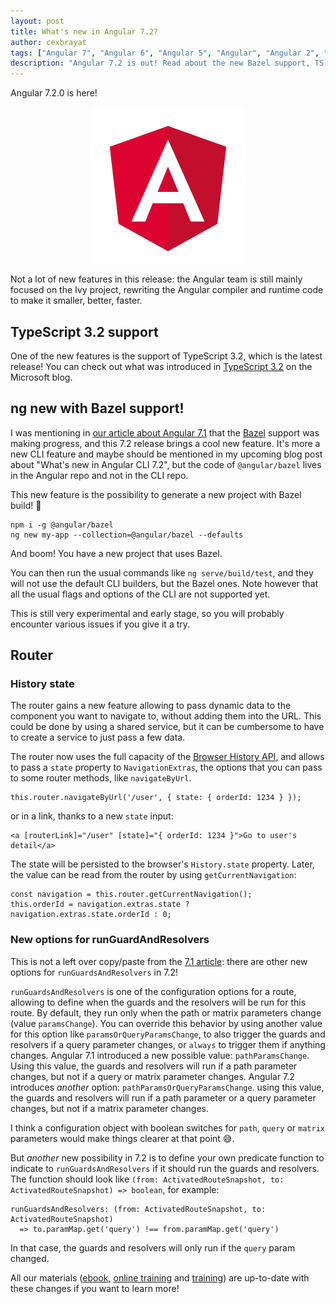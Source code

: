 ```yaml
---
layout: post
title: What's new in Angular 7.2?
author: cexbrayat
tags: ["Angular 7", "Angular 6", "Angular 5", "Angular", "Angular 2", "Angular 4"]
description: "Angular 7.2 is out! Read about the new Bazel support, TS 3.2 and more!"
---
```


Angular&nbsp;7.2.0 is here!

<p style="text-align: center;">
  <a href="https://github.com/angular/angular/blob/master/CHANGELOG.md#720-2019-01-07">
    <img class="rounded img-fluid" style="max-width: 100%" src="/assets/images/angular.png" alt="Angular logo" />
  </a>
</p>

Not a lot of new features in this release:
the Angular team is still mainly focused on the Ivy project,
rewriting the Angular compiler and runtime code to make it smaller, better, faster.

## TypeScript 3.2 support

One of the new features is the support of TypeScript 3.2,
which is the latest release!
You can check out what was introduced in [TypeScript 3.2](https://blogs.msdn.microsoft.com/typescript/2018/11/29/announcing-typescript-3-2/)
on the Microsoft blog.

## ng new with Bazel support!

I was mentioning in [our article about Angular 7.1](/2018/11/22/what-is-new-angular-7.1/) that the [Bazel](https://bazel.build/) support was making progress,
and this 7.2 release brings a cool new feature.
It's more a new CLI feature and maybe should be mentioned in my upcoming blog post about "What's new in Angular CLI 7.2", but the code of `@angular/bazel` lives in the Angular repo and not in the CLI repo.

This new feature is the possibility to generate a new project with Bazel build! 🚀

    npm i -g @angular/bazel
    ng new my-app --collection=@angular/bazel --defaults

And boom! You have a new project that uses Bazel.

You can then run the usual commands like `ng serve/build/test`,
and they will not use the default CLI builders, but the Bazel ones.
Note however that all the usual flags and options of the CLI are not supported yet.

This is still very experimental and early stage,
so you will probably encounter various issues if you give it a try.

## Router

### History state

The router gains a new feature allowing to pass dynamic data to the component you want to navigate to,
without adding them into the URL.
This could be done by using a shared service,
but it can be cumbersome to have to create a service to just pass a few data.

The router now uses the full capacity of the [Browser History API](https://developer.mozilla.org/en-US/docs/Web/API/History_API),
and allows to pass a `state` property to `NavigationExtras`,
the options that you can pass to some router methods, like `navigateByUrl`.

    this.router.navigateByUrl('/user', { state: { orderId: 1234 } });

or in a link, thanks to a new `state` input:

    <a [routerLink]="/user" [state]="{ orderId: 1234 }">Go to user's detail</a>

The state will be persisted to the browser's `History.state` property.
Later, the value can be read from the router by using `getCurrentNavigation`:

    const navigation = this.router.getCurrentNavigation();
    this.orderId = navigation.extras.state ? navigation.extras.state.orderId : 0;

### New options for runGuardAndResolvers

This is not a left over copy/paste from the [7.1 article](/2018/11/22/what-is-new-angular-7.1/):
there are other new options for `runGuardsAndResolvers` in 7.2!

`runGuardsAndResolvers` is one of the configuration options for a route,
allowing to define when the guards and the resolvers will be run for this route.
By default, they run only when the path or matrix parameters change (value `paramsChange`).
You can override this behavior by using another value for this option like `paramsOrQueryParamsChange`,
to also trigger the guards and resolvers if a query parameter changes,
or `always` to trigger them if anything changes.
Angular 7.1 introduced a new possible value: `pathParamsChange`.
Using this value, the guards and resolvers will run if a path parameter changes,
but not if a query or matrix parameter changes.
Angular 7.2 introduces *another* option: `pathParamsOrQueryParamsChange`.
using this value, the guards and resolvers will run if a path parameter or a query parameter changes,
but not if a matrix parameter changes.

I think a configuration object with boolean switches for `path`, `query` or `matrix` parameters
would make things clearer at that point 😅.

But *another* new possibility in 7.2 is to define your own predicate function
to indicate to `runGuardsAndResolvers` if it should run the guards and resolvers.
The function should look like `(from: ActivatedRouteSnapshot, to: ActivatedRouteSnapshot) => boolean`,
for example:

    runGuardsAndResolvers: (from: ActivatedRouteSnapshot, to: ActivatedRouteSnapshot)
      => to.paramMap.get('query') !== from.paramMap.get('query')

In that case, the guards and resolvers will only run if the `query` param changed.

All our materials ([ebook](https://books.ninja-squad.com/angular), [online training](https://angular-exercises.ninja-squad.com/) and [training](https://ninja-squad.com/training/angular)) are up-to-date with these changes if you want to learn more!
